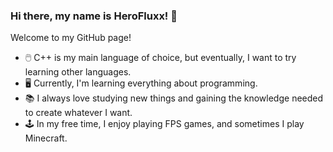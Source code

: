 ### Hi there, my name is HeroFluxx! 👋
Welcome to my GitHub page!

- :computer_mouse: C++ is my main language of choice, but eventually, I want to try learning other languages.
- :desktop_computer: Currently, I'm learning everything about programming.
- :books: I always love studying new things and gaining the knowledge needed to create whatever I want.
- :joystick: In my free time, I enjoy playing FPS games, and sometimes I play Minecraft.
